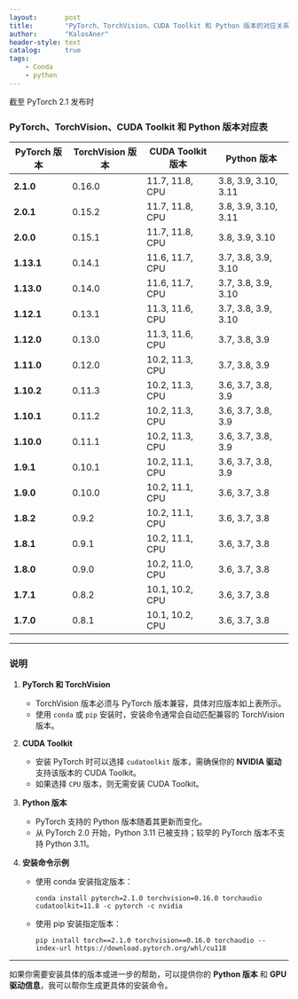 ```yaml
---
layout:       post
title:        "PyTorch、TorchVision、CUDA Toolkit 和 Python 版本的对应关系"
author:       "KalosAner"
header-style: text
catalog:      true
tags:
    - Conda
    - python
---
```


截至 PyTorch 2.1 发布时

### **PyTorch、TorchVision、CUDA Toolkit 和 Python 版本对应表**

| **PyTorch 版本** | **TorchVision 版本** | **CUDA Toolkit 版本** | **Python 版本**      |
| ---------------- | -------------------- | --------------------- | -------------------- |
| **2.1.0**        | 0.16.0               | 11.7, 11.8, CPU       | 3.8, 3.9, 3.10, 3.11 |
| **2.0.1**        | 0.15.2               | 11.7, 11.8, CPU       | 3.8, 3.9, 3.10, 3.11 |
| **2.0.0**        | 0.15.1               | 11.7, 11.8, CPU       | 3.8, 3.9, 3.10       |
| **1.13.1**       | 0.14.1               | 11.6, 11.7, CPU       | 3.7, 3.8, 3.9, 3.10  |
| **1.13.0**       | 0.14.0               | 11.6, 11.7, CPU       | 3.7, 3.8, 3.9, 3.10  |
| **1.12.1**       | 0.13.1               | 11.3, 11.6, CPU       | 3.7, 3.8, 3.9, 3.10  |
| **1.12.0**       | 0.13.0               | 11.3, 11.6, CPU       | 3.7, 3.8, 3.9        |
| **1.11.0**       | 0.12.0               | 10.2, 11.3, CPU       | 3.7, 3.8, 3.9        |
| **1.10.2**       | 0.11.3               | 10.2, 11.3, CPU       | 3.6, 3.7, 3.8, 3.9   |
| **1.10.1**       | 0.11.2               | 10.2, 11.3, CPU       | 3.6, 3.7, 3.8, 3.9   |
| **1.10.0**       | 0.11.1               | 10.2, 11.3, CPU       | 3.6, 3.7, 3.8, 3.9   |
| **1.9.1**        | 0.10.1               | 10.2, 11.1, CPU       | 3.6, 3.7, 3.8, 3.9   |
| **1.9.0**        | 0.10.0               | 10.2, 11.1, CPU       | 3.6, 3.7, 3.8        |
| **1.8.2**        | 0.9.2                | 10.2, 11.1, CPU       | 3.6, 3.7, 3.8        |
| **1.8.1**        | 0.9.1                | 10.2, 11.1, CPU       | 3.6, 3.7, 3.8        |
| **1.8.0**        | 0.9.0                | 10.2, 11.0, CPU       | 3.6, 3.7, 3.8        |
| **1.7.1**        | 0.8.2                | 10.1, 10.2, CPU       | 3.6, 3.7, 3.8        |
| **1.7.0**        | 0.8.1                | 10.1, 10.2, CPU       | 3.6, 3.7, 3.8        |

------

### **说明**

1. **PyTorch 和 TorchVision**

   - TorchVision 版本必须与 PyTorch 版本兼容，具体对应版本如上表所示。
   - 使用 `conda` 或 `pip` 安装时，安装命令通常会自动匹配兼容的 TorchVision 版本。

2. **CUDA Toolkit**

   - 安装 PyTorch 时可以选择 `cudatoolkit` 版本，需确保你的 **NVIDIA 驱动** 支持该版本的 CUDA Toolkit。
   - 如果选择 `CPU` 版本，则无需安装 CUDA Toolkit。

3. **Python 版本**

   - PyTorch 支持的 Python 版本随着其更新而变化。
   - 从 PyTorch 2.0 开始，Python 3.11 已被支持；较早的 PyTorch 版本不支持 Python 3.11。

4. **安装命令示例**

   - 使用 conda 安装指定版本：

     ```
     conda install pytorch=2.1.0 torchvision=0.16.0 torchaudio cudatoolkit=11.8 -c pytorch -c nvidia
     ```

   - 使用 pip 安装指定版本：

     ```
     pip install torch==2.1.0 torchvision==0.16.0 torchaudio --index-url https://download.pytorch.org/whl/cu118
     ```

------

如果你需要安装具体的版本或进一步的帮助，可以提供你的 **Python 版本** 和 **GPU 驱动信息**，我可以帮你生成更具体的安装命令。
